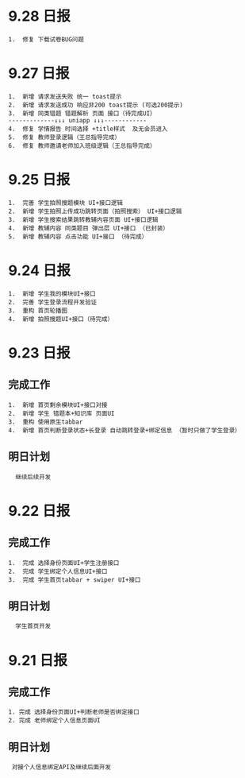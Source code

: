 # 9.28 日报

```
1.  修复 下载试卷BUG问题
```


# 9.27 日报

```
1.  新增 请求发送失败 统一 toast提示
2.  新增 请求发送成功 响应非200 toast提示 (可选200提示)
3.  新增 同类错题 错题解析 页面 接口（待完成UI）
-------------↓↓↓ uniapp ↓↓↓------------
4.  修复 学情报告 时间选择 +title样式  及无会员进入
5.  修复 教师登录逻辑（王总指导完成）
6.  修复 教师邀请老师加入班级逻辑（王总指导完成）
```

# 9.25 日报

```
1.  完善 学生拍照搜题模块 UI+接口逻辑
2.  新增 学生拍照上传成功跳转页面（拍照搜索） UI+接口逻辑
3.  新增 学生搜索结果跳转教辅内容页面 UI+接口逻辑
4.  新增 教辅内容 同类题目 弹出层 UI+接口 （已封装）
5.  新增 教辅内容 点击功能 UI+接口 （待完成）
```

# 9.24 日报

```
1.  新增 学生我的模块UI+接口
2.  完善 学生登录流程开发验证
3.  重构 首页轮播图
4.  新增 拍照搜题UI+接口（待完成）
```

# 9.23 日报

## 完成工作

```
1.  新增 首页剩余模块UI+接口对接
2.  新增 学生 错题本+知识库 页面UI
3.  重构 使用原生tabbar
4.  新增 首页判断登录状态+长登录 自动跳转登录+绑定信息 （暂时只做了学生登录）

```

## 明日计划

```
  继续后续开发
```

# 9.22 日报

## 完成工作

```
1.  完成 选择身份页面UI+学生注册接口
2.  完成 学生绑定个人信息UI+接口
3.  完成 学生首页tabbar + swiper UI+接口
```

## 明日计划

```
  学生首页开发
```

# 9.21 日报

## 完成工作

```
1. 完成 选择身份页面UI+判断老师是否绑定接口
2. 完成 老师绑定个人信息页面UI
```

## 明日计划

```
 对接个人信息绑定API及继续后面开发
```
